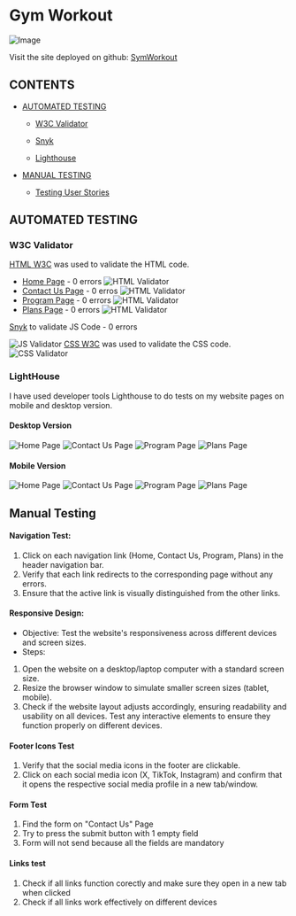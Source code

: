 # Gym Workout

![Image](assets/documentation/GymWorkoutamiresponsive.png)

Visit the site deployed on github: [SymWorkout](https://slucaci.github.io/JavaScriptProject/index.html)

## CONTENTS

- [AUTOMATED TESTING](#AUTOMATED-TESTING)

  - [W3C Validator](#W3C-Validator)

  - [Snyk](#Snyk)

  - [Lighthouse](#Lighthouse)

- [MANUAL TESTING](#MANUAL-TESTING)

  - [Testing User Stories](#Testing-User-Stories)

## AUTOMATED TESTING

### W3C Validator

[HTML W3C](https://validator.w3.org/) was used to validate the HTML code.

- [Home Page](https://slucaci.github.io/JavaScriptProject/index.html) - 0 errors
  ![HTML Validator](assets/documentation/indexhtmlvalidator.png)
- [Contact Us Page](https://slucaci.github.io/JavaScriptProject/contactus.html) - 0 erros
  ![HTML Validator](assets/documentation/contactushtmlvalidator.png)
- [Program Page](https://slucaci.github.io/JavaScriptProject/Program.html) - 0 errors
  ![HTML Validator](assets/documentation/programhtmlvalidator.png)
- [Plans Page](https://slucaci.github.io/JavaScriptProject/Plans.html) - 0 errors
  ![HTML Validator](assets/documentation/planshtmlvalidator.png)

[Snyk](https://snyk.io/?utm_medium=paid-search&utm_source=google&utm_campaign=gs_sn:-brand-ecpc&utm_content=br_security&utm_term=snyk%20security&gad_source=1&gclid=CjwKCAjwuJ2xBhA3EiwAMVjkVCG4ohrnfZjWF26h9InZOuezFv6VamTSrVI1iSfdaqvijOheOX2svRoC5ssQAvD_BwE) to validate JS Code - 0 errors

![JS Validator](assets/documentation/jsvalidator.png)
[ CSS W3C](https://jigsaw.w3.org/css-validator/) was used to validate the CSS code.
![CSS Validator](assets/documentation/cssvalidator.png)

### LightHouse

I have used developer tools Lighthouse to do tests on my website pages on mobile and desktop version.

#### Desktop Version

![Home Page](assets/documentation/desktopindex.png)
![Contact Us Page](assets/documentation/desktopcontactus.png)
![Program Page](assets/documentation/desktopprogram.png)
![Plans Page](assets/documentation/desktopplans.png)

#### Mobile Version

![Home Page](assets/documentation/mobileindex.png)
![Contact Us Page](assets/documentation/contactusmobile.png)
![Program Page](assets/documentation/programmobile.png)
![Plans Page](assets/documentation/plansmobile.png)

## Manual Testing

#### Navigation Test:

1. Click on each navigation link (Home, Contact Us, Program, Plans) in the header navigation bar.
2. Verify that each link redirects to the corresponding page without any errors.
3. Ensure that the active link is visually distinguished from the other links.

#### Responsive Design:

- Objective: Test the website's responsiveness across different devices and screen sizes.
- Steps:

1. Open the website on a desktop/laptop computer with a standard screen size.
2. Resize the browser window to simulate smaller screen sizes (tablet, mobile).
3. Check if the website layout adjusts accordingly, ensuring readability and usability on all devices.
   Test any interactive elements to ensure they function properly on different devices.

#### Footer Icons Test

1. Verify that the social media icons in the footer are clickable.
2. Click on each social media icon (X, TikTok, Instagram) and confirm that it opens the respective social media profile in a new tab/window.

#### Form Test

1. Find the form on "Contact Us" Page
2. Try to press the submit button with 1 empty field
3. Form will not send because all the fields are mandatory

#### Links test

1. Check if all links function corectly and make sure they open in a new tab when clicked
2. Check if all links work effectively on different devices
